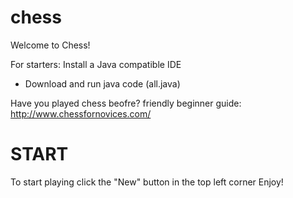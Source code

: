 # chess
Welcome to Chess!

For starters: Install a Java compatible IDE
- Download and run java code (all.java)

Have you played chess beofre?
friendly beginner guide: http://www.chessfornovices.com/

START
=====
To start playing click the "New" button in the top left corner
Enjoy!
